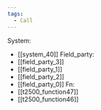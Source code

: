 ```yaml
---
tags:
  - Call
---
```

System:
- [[system_40]]
Field_party:
- [[field_party_3]]
- [[field_party_1]]
- [[field_party_2]]
- [[field_party_0]]
Fn:
- [[t2500_function47]]
- [[t2500_function46]]
